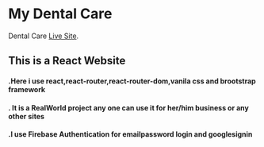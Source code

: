 # My Dental Care

Dental Care [Live Site](https://confident-mclean-a0b196.netlify.app/).

## This is a React Website

#### .Here i use react,react-router,react-router-dom,vanila css and brootstrap framework

#### . It is a RealWorld project any one can use it for her/him business or any other sites

#### .I use Firebase Authentication for emailpassword login and googlesignin
